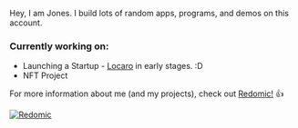 Hey, I am Jones. I build lots of random apps, programs, and demos on this account.

### Currently working on:
- Launching a Startup -  [Locaro](https://www.locaro.in/#/) in early stages. :D
- NFT Project

For more information about me (and my projects), check out [Redomic!](https://www.redomic.in) :+1:

[![Redomic](https://i.imgur.com/21Rm9K0.png)](https://www.redomic.in)
